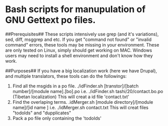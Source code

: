 # Bash scripts for manupulation of GNU Gettext po files. #

##Prerequisites##
These scripts intensively use grep (and it's variations), sed, diff, msggrep and etc. If you get "command not found" or "invalid command" errors, these tools may be missing in your environment. These are only tested on Linux, simply should get working on MAC. Windows users may need to install a shell environment and don't know how they work.

##Purposes##
If you have a big localization work (here we have Drupal), and multiple translators, these tools can do the followings:
1. Find all the msgids in a po file.
	\./idFinder.sh \[transtor\]/\[batch number\]/\[module name\]\.\[bo\]\.po i\.e\. \./idFinder\.sh tashi/20/contact\.bo\.po (Tibetan localization)
This will creat a id file 'contact.txt'
2. Find the overlaping terms.
	\.idMerger.sh \[module directory\]/\[module name\]/\[id name \] i\.e\. \./idMerger\.sh contact.txt
This will creat files "todoIds" and "dupplicates"
3. Pack a po file only containing the 'todoIds'

